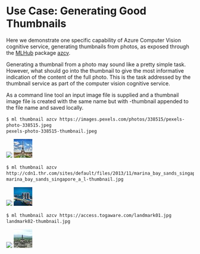 Use Case: Generating Good Thumbnails
====================================

Here we demonstrate one specific capability of Azure Computer Vision
cognitive service, generating thumbnails from photos, as exposed
through the [MLHub](https://mlhub.ai) package
[azcv](https://github.com/Azure/azcv).

Generating a thumbnail from a photo may sound like a pretty simple
task. However, what should go into the thumbnail to give the most
informative indication of the content of the full photo. This is the
task addressed by the thumbnail service as part of the computer vision
cognitive service.

As a command line tool an input image file is supplied and a thumbnail
image file is created with the same name but with -thumbnail appended
to the file name and saved locally.

```console
$ ml thumbnail azcv https://images.pexels.com/photos/338515/pexels-photo-338515.jpeg
pexels-photo-338515-thumbnail.jpeg
```
![](https://images.pexels.com/photos/338515/pexels-photo-338515.jpeg)
![](pexels-photo-338515-thumbnail.jpeg)

```console
$ ml thumbnail azcv http://cdn1.thr.com/sites/default/files/2013/11/marina_bay_sands_singapore_a_l.jpg
marina_bay_sands_singapore_a_l-thumbnail.jpg
```
![](http://cdn1.thr.com/sites/default/files/2013/11/marina_bay_sands_singapore_a_l.jpg)
![](marina_bay_sands_singapore_a_l-thumbnail.jpg)

```console
$ ml thumbnail azcv https://access.togaware.com/landmark01.jpg
landmark02-thumbnail.jpg
```
![](https://access.togaware.com/landmark01.jpg)
![](landmark01-thumbnail.jpg)
